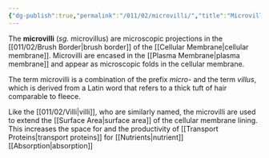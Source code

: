 ```yaml
---
{"dg-publish":true,"permalink":"/011/02/microvilli/","title":"Microvilli","tags":["BIOL422"],"noteIcon":"fallback","created":"2024-09-26T13:45:04.103-07:00","updated":"2024-09-26T15:21:18.621-07:00"}
---
```


The **microvilli** (*sg.* microvillus) are microscopic projections in the [[011/02/Brush Border\|brush border]] of the [[Cellular Membrane\|cellular membrane]]. Microvilli are encased in the [[Plasma Membrane\|plasma membrane]] and appear as microscopic folds in the cellular membrane.

The term microvilli is a combination of the prefix *micro-* and the term *villus*, which is derived from a Latin word that refers to a thick tuft of hair comparable to fleece.

Like the [[011/02/Villi\|villi]], who are similarly named, the microvilli are used to extend the [[Surface Area\|surface area]] of the cellular membrane lining. This increases the space for and the productivity of [[Transport Proteins\|transport proteins]] for [[Nutrients\|nutrient]] [[Absorption\|absorption]]